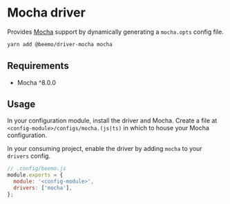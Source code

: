# Mocha driver

Provides [Mocha](https://github.com/facebook/mocha) support by dynamically generating a `mocha.opts`
config file.

```bash
yarn add @beemo/driver-mocha mocha
```

## Requirements

- Mocha ^8.0.0

## Usage

In your configuration module, install the driver and Mocha. Create a file at
`<config-module>/configs/mocha.(js|ts)` in which to house your Mocha configuration.

In your consuming project, enable the driver by adding `mocha` to your `drivers` config.

```js
// .config/beemo.js
module.exports = {
  module: '<config-module>',
  drivers: ['mocha'],
};
```
